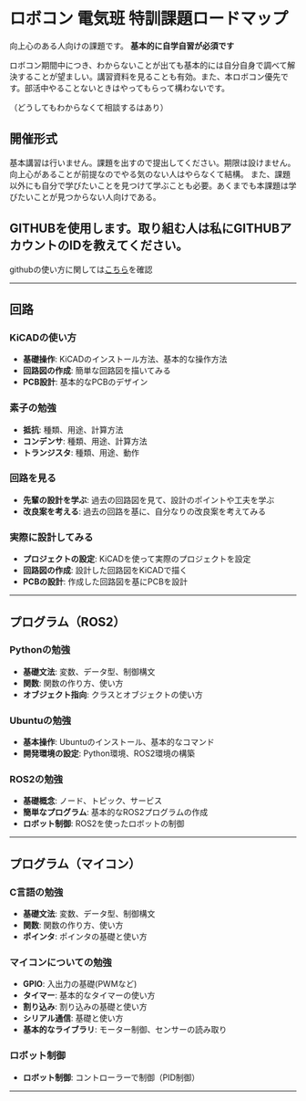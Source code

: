 # ロボコン 電気班 特訓課題ロードマップ

向上心のある人向けの課題です。
**基本的に自学自習が必須です**

ロボコン期間中につき、わからないことが出ても基本的には自分自身で調べて解決することが望ましい。講習資料を見ることも有効。また、本ロボコン優先です。部活中やることないときはやってもらって構わないです。

（どうしてもわからなくて相談するはあり）

## 開催形式
基本講習は行いません。課題を出すので提出してください。期限は設けません。向上心があることが前提なのでやる気のない人はやらなくて結構。
また、課題以外にも自分で学びたいことを見つけて学ぶことも必要。あくまでも本課題は学びたいことが見つからない人向けである。


##  GITHUBを使用します。取り組む人は私にGITHUBアカウントのIDを教えてください。
githubの使い方に関しては[こちら](https://github.com/SkenHub/GitHub-materials/tree/main)を確認

---

## 回路
### KiCADの使い方
- **基礎操作**: KiCADのインストール方法、基本的な操作方法
- **回路図の作成**: 簡単な回路図を描いてみる
- **PCB設計**: 基本的なPCBのデザイン

### 素子の勉強
- **抵抗**: 種類、用途、計算方法
- **コンデンサ**: 種類、用途、計算方法
- **トランジスタ**: 種類、用途、動作

### 回路を見る
- **先輩の設計を学ぶ**: 過去の回路図を見て、設計のポイントや工夫を学ぶ
- **改良案を考える**: 過去の回路を基に、自分なりの改良案を考えてみる

### 実際に設計してみる
- **プロジェクトの設定**: KiCADを使って実際のプロジェクトを設定
- **回路図の作成**: 設計した回路図をKiCADで描く
- **PCBの設計**: 作成した回路図を基にPCBを設計

---

## プログラム（ROS2）
### Pythonの勉強
- **基礎文法**: 変数、データ型、制御構文
- **関数**: 関数の作り方、使い方
- **オブジェクト指向**: クラスとオブジェクトの使い方

### Ubuntuの勉強
- **基本操作**: Ubuntuのインストール、基本的なコマンド
- **開発環境の設定**: Python環境、ROS2環境の構築

### ROS2の勉強
- **基礎概念**: ノード、トピック、サービス
- **簡単なプログラム**: 基本的なROS2プログラムの作成
- **ロボット制御**: ROS2を使ったロボットの制御

---

## プログラム（マイコン）

### C言語の勉強
- **基礎文法**: 変数、データ型、制御構文
- **関数**: 関数の作り方、使い方
- **ポインタ**: ポインタの基礎と使い方

### マイコンについての勉強
- **GPIO**: 入出力の基礎(PWMなど)
- **タイマー**: 基本的なタイマーの使い方
- **割り込み**: 割り込みの基礎と使い方
- **シリアル通信**: 基礎と使い方
- **基本的なライブラリ**: モーター制御、センサーの読み取り

### ロボット制御
- **ロボット制御**: コントローラーで制御（PID制御）

---

